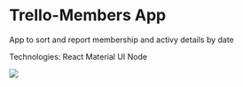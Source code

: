 # Trello-Members App
App to sort and report membership and activy details by date

Technologies:
React 
Material UI 
Node


![](src/images/landing-page.png)


